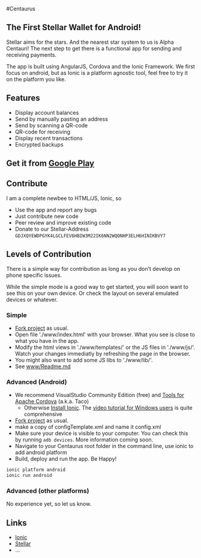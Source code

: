 #Centaurus

## The First Stellar Wallet for Android!

Stellar aims for the stars. And the nearest star system to us is Alpha Centauri!
The next step to get there is a functional app for sending and receiving payments.

The app is built using AngularJS, Cordova and the Ionic Framework. We first focus on android, but as Ionic is a platform agnostic tool, feel free to try it on the platform you like.

## Features

* Display account balances
* Send by manually pasting an address
* Send by scanning a QR-code
* QR-code for receiving
* Display recent transactions
* Encrypted backups

## Get it from [Google Play](https://play.google.com/store/apps/details?id=de.xcoins.centaurus)

## Contribute

I am a complete newbee to HTML/JS, Ionic, so 
* Use the app and report any bugs
* Just contribute new code
* Peer review and improve existing code
* Donate to our Stellar-Address `GDJXQYEWDPGYK4LGCLFEV6HBIW3M22IK6NN2WQONHP3ELH6HINIKBVY7`

## Levels of Contribution

There is a simple way for contribution as long as you don't develop on phone specific issues. 

While the simple mode is a good way to get started, you will soon want to see this on your own device. Or check the layout on several emulated devices or whatever.

### Simple 

* [Fork project](https://github.com/klopper/Centaurus) as usual.
* Open file './www/index.html' with your browser. What you see is close to what you have in the app.
* Modify the html views in './www/templates/' or the JS files in './www/js/'. Watch your changes immediatly by refreshing the page in the browser. 
* You might also want to add some JS libs to './www/lib/'.
* See [www/Readme.md](https://github.com/klopper/Centaurus/blob/master/www/README.md)

### Advanced (Android)

* We recommend VisualStudio Community Edition (free) and [Tools for Apache Cordova](taco.visualstudio.com/) (a.k.a. Taco)
  * Otherwise [Install Ionic](http://ionicframework.com/getting-started/). The [video tutorial for Windows users](http://learn.ionicframework.com/videos/windows-android/) is quite comprehensive
* [Fork project](https://github.com/klopper/Centaurus) as usual.
* make a copy of configTemplate.xml and name it config.xml
* Make sure your device is visible to your computer. You can check this by running ```adb devices```. More information coming soon.
* Navigate to your Centaurus root folder in the command line, use ionic to add android platform
* Build, deploy and run the app. Be Happy!
```bash
ionic platform android
ionic run android
```

### Advanced (other platforms)

No experience yet, so let us know.

## Links
* [Ionic](http://ionicframework.com/)
* [Stellar](https://www.stellar.org/blog/introducing-stellar/)
* ...
